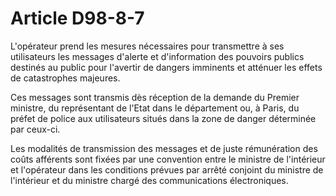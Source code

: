 # Article D98-8-7

L'opérateur prend les mesures nécessaires pour transmettre à ses utilisateurs les messages d'alerte et d'information des pouvoirs publics destinés au public pour l'avertir de dangers imminents et atténuer les effets de catastrophes majeures.
  
   
Ces messages sont transmis dès réception de la demande du Premier ministre, du représentant de l'Etat dans le département ou, à Paris, du préfet de police aux utilisateurs situés dans la zone de danger déterminée par ceux-ci.
  
   
Les modalités de transmission des messages et de juste rémunération des coûts afférents sont fixées par une convention entre le ministre de l'intérieur et l'opérateur dans les conditions prévues par arrêté conjoint du ministre de l'intérieur et du ministre chargé des communications électroniques.